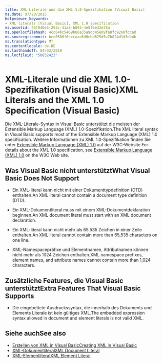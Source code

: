 ```yaml
---
title: XML-Literale und die XML 1.0-Spezifikation (Visual Basic)
ms.date: 07/20/2015
helpviewer_keywords:
- XML literals [Visual Basic], XML 1.0 specification
ms.assetid: 46f046e5-293c-41a3-b893-4e5f6e32e78a
ms.openlocfilehash: 4cc64bc5469b86a35a9dc45e09fa8fc9260fdcad
ms.sourcegitcommit: bce0586f0cccaae6d6cbd625d5a7b824d1d3de4b
ms.translationtype: MT
ms.contentlocale: de-DE
ms.lasthandoff: 04/02/2019
ms.locfileid: "58832423"
---
```

# <a name="xml-literals-and-the-xml-10-specification-visual-basic"></a><span data-ttu-id="c715e-102">XML-Literale und die XML 1.0-Spezifikation (Visual Basic)</span><span class="sxs-lookup"><span data-stu-id="c715e-102">XML Literals and the XML 1.0 Specification (Visual Basic)</span></span>
<span data-ttu-id="c715e-103">Die XML-Literale-Syntax in Visual Basic unterstützt die meisten der Extensible Markup Language (XML) 1.0-Spezifikation.</span><span class="sxs-lookup"><span data-stu-id="c715e-103">The XML literal syntax in Visual Basic supports most of the Extensible Markup Language (XML) 1.0 specification.</span></span> <span data-ttu-id="c715e-104">Weitere Informationen zu XML 1.0-Spezifikation finden Sie unter [Extensible Markup Language (XML) 1.0](https://www.w3.org/TR/xml) auf der W3C-Website.</span><span class="sxs-lookup"><span data-stu-id="c715e-104">For details about the XML 1.0 specification, see [Extensible Markup Language (XML) 1.0](https://www.w3.org/TR/xml) on the W3C Web site.</span></span>  
  
## <a name="what-visual-basic-does-not-support"></a><span data-ttu-id="c715e-105">Was Visual Basic nicht unterstützt</span><span class="sxs-lookup"><span data-stu-id="c715e-105">What Visual Basic Does Not Support</span></span>  
  
-   <span data-ttu-id="c715e-106">Ein XML-literal kann nicht mit einer Dokumenttypdefinition (DTD) enthalten.</span><span class="sxs-lookup"><span data-stu-id="c715e-106">An XML literal cannot contain a document type definition (DTD).</span></span>  
  
-   <span data-ttu-id="c715e-107">Ein XML-Dokumentliteral muss mit einem XML-Dokumentdeklaration beginnen.</span><span class="sxs-lookup"><span data-stu-id="c715e-107">An XML document literal must start with an XML document declaration.</span></span>  
  
-   <span data-ttu-id="c715e-108">Ein XML-literal kann nicht mehr als 65.535 Zeichen in einer Zeile enthalten.</span><span class="sxs-lookup"><span data-stu-id="c715e-108">An XML literal cannot contain more than 65,535 characters on one line.</span></span>  
  
-   <span data-ttu-id="c715e-109">XML-Namespacepräfixe und Elementnamen, Attributnamen können nicht mehr als 1024 Zeichen enthalten.</span><span class="sxs-lookup"><span data-stu-id="c715e-109">XML namespace prefixes, element names, and attribute names cannot contain more than 1,024 characters.</span></span>  
  
## <a name="extra-features-that-visual-basic-supports"></a><span data-ttu-id="c715e-110">Zusätzliche Features, die Visual Basic unterstützt</span><span class="sxs-lookup"><span data-stu-id="c715e-110">Extra Features That Visual Basic Supports</span></span>  
  
-   <span data-ttu-id="c715e-111">Die eingebettete Ausdruckssyntax, die innerhalb des Dokuments und Elements Literale ist kein gültiges XML.</span><span class="sxs-lookup"><span data-stu-id="c715e-111">The embedded expression syntax allowed in document and element literals is not valid XML.</span></span>  
  
## <a name="see-also"></a><span data-ttu-id="c715e-112">Siehe auch</span><span class="sxs-lookup"><span data-stu-id="c715e-112">See also</span></span>

- [<span data-ttu-id="c715e-113">Erstellen von XML in Visual Basic</span><span class="sxs-lookup"><span data-stu-id="c715e-113">Creating XML in Visual Basic</span></span>](../../../../visual-basic/programming-guide/language-features/xml/creating-xml.md)
- [<span data-ttu-id="c715e-114">XML-Dokumentliteral</span><span class="sxs-lookup"><span data-stu-id="c715e-114">XML Document Literal</span></span>](../../../../visual-basic/language-reference/xml-literals/xml-document-literal.md)
- [<span data-ttu-id="c715e-115">XML-Elementliteral</span><span class="sxs-lookup"><span data-stu-id="c715e-115">XML Element Literal</span></span>](../../../../visual-basic/language-reference/xml-literals/xml-element-literal.md)
